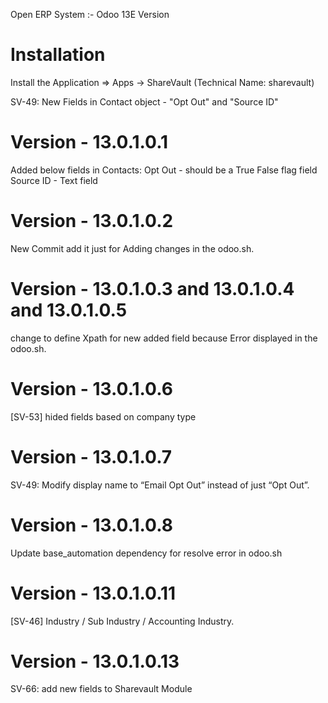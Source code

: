 Open ERP System :- Odoo 13E Version 

Installation 
============
Install the Application => Apps -> ShareVault (Technical Name: sharevault)

SV-49: New Fields in Contact object - "Opt Out" and "Source ID"    

Version - 13.0.1.0.1
=======================
Added below fields in Contacts:
Opt Out - should be a True False flag field
Source ID - Text field

Version - 13.0.1.0.2
================
New Commit add it just for Adding changes in the odoo.sh.

Version - 13.0.1.0.3 and 13.0.1.0.4 and 13.0.1.0.5
=======================
change to define Xpath for new added field because Error displayed in the odoo.sh.

Version - 13.0.1.0.6
================
[SV-53] hided fields based on company type

Version - 13.0.1.0.7
================
SV-49: Modify display name to “Email Opt Out” instead of just “Opt Out”.

Version - 13.0.1.0.8
================
Update base_automation dependency for resolve error in odoo.sh

Version - 13.0.1.0.11
================
[SV-46] Industry / Sub Industry / Accounting Industry.

Version - 13.0.1.0.13
================
SV-66: add new fields to Sharevault Module